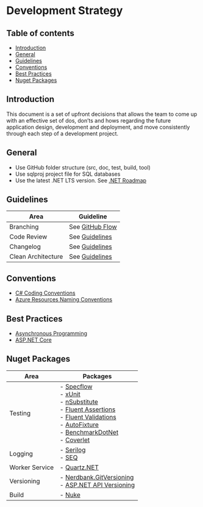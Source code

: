 # Development Strategy

## Table of contents
- [Introduction](#introduction)
- [General](#general)
- [Guidelines](#guidelines)
- [Conventions](#conventions)
- [Best Practices](#best-practices)
- [Nuget Packages](#nuget-packages)

## Introduction

This document is a set of upfront decisions that allows the team to come up with an effective set of dos, don’ts and hows regarding 
the future application design, development and deployment, and move consistently through each step of a development project. 

## General

- Use GitHub folder structure (src, doc, test, build, tool)
- Use sqlproj project file for SQL databases
- Use the latest .NET LTS version. See [.NET Roadmap](https://github.com/dotnet/core/blob/main/roadmap.md)

## Guidelines

Area | Guideline
------------ | -------------
Branching | See [GitHub Flow](https://guides.github.com/introduction/flow/)
Code Review | See [Guidelines](https://google.github.io/eng-practices/review/)
Changelog | See [Guidelines](https://keepachangelog.com/en/1.0.0/)
Clean Architecture | See [Guidelines](https://github.com/jasontaylordev/CleanArchitecture)

## Conventions
- [C# Coding Conventions](https://docs.microsoft.com/en-us/dotnet/csharp/fundamentals/coding-style/coding-conventions)
- [Azure Resources Naming Conventions](https://docs.microsoft.com/en-us/azure/cloud-adoption-framework/ready/azure-best-practices/resource-naming)

## Best Practices

- [Asynchronous Programming](https://github.com/davidfowl/AspNetCoreDiagnosticScenarios/blob/master/AsyncGuidance.md)
- [ASP.NET Core](https://github.com/davidfowl/AspNetCoreDiagnosticScenarios/blob/master/AspNetCoreGuidance.md)

## Nuget Packages

Area | Packages
------------ | -------------
Testing | - [Specflow](https://specflow.org/tools/specflow/) <br> - [xUnit](https://xunit.net/) <br> - [nSubstitute](https://nsubstitute.github.io/) <br> - [Fluent Assertions](https://fluentassertions.com/) <br> - [Fluent Validations](https://fluentvalidation.net/) <br> - [AutoFixture](https://autofixture.github.io/) <br> - [BenchmarkDotNet](https://benchmarkdotnet.org/) <br> - [Coverlet](https://dotnetfoundation.org/projects/coverlet)
Logging | - [Serilog](https://serilog.net/) <br> - [SEQ](https://datalust.co/seq)
Worker Service  | - [Quartz.NET](https://www.quartz-scheduler.net/)
Versioning | - [Nerdbank.GitVersioning](https://github.com/dotnet/Nerdbank.GitVersioning) <br> - [ASP.NET API Versioning](https://github.com/dotnet/aspnet-api-versioning)
Build | - [Nuke](https://nuke.build/)

